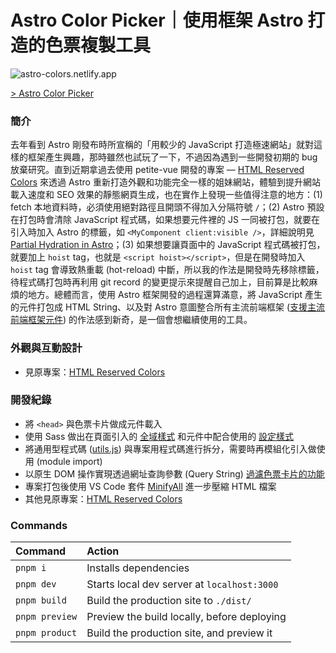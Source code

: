 # Astro Color Picker｜使用框架 Astro 打造的色票複製工具

![astro-colors.netlify.app](https://cdn.dribbble.com/users/3800131/screenshots/17078912/media/2e27671e28657e221e755806a709f630.png)

[> Astro Color Picker](https://astro-colors.netlify.app/)

### 簡介
去年看到 Astro 剛發布時所宣稱的「用較少的 JavaScript 打造極速網站」就對這樣的框架產生興趣，那時雖然也試玩了一下，不過因為遇到一些開發初期的 bug 放棄研究。直到近期拿過去使用 petite-vue 開發的專案 — [HTML Reserved Colors](https://github.com/rayc2045/html-reserved-colors) 來透過 Astro 重新打造外觀和功能完全一樣的姐妹網站，體驗到提升網站載入速度和 SEO 效果的靜態網頁生成，也在實作上發現一些值得注意的地方：(1) fetch 本地資料時，必須使用絕對路徑且開頭不得加入分隔符號 `/`；(2) Astro 預設在打包時會清除 JavaScript 程式碼，如果想要元件裡的 JS 一同被打包，就要在引入時加入 Astro 的標籤，如 `<MyComponent client:visible />`，詳細說明見 [Partial Hydration in Astro](https://docs.astro.build/en/core-concepts/component-hydration/)；(3) 如果想要讓頁面中的  JavaScript 程式碼被打包，就要加上 `hoist` tag，也就是 `<script hoist></script>`，但是在開發時加入 `hoist` tag 會導致熱重載 (hot-reload) 中斷，所以我的作法是開發時先移除標籤，待程式碼打包時再利用 git record 的變更提示來提醒自己加上，目前算是比較麻煩的地方。總體而言，使用 Astro 框架開發的過程還算滿意，將 JavaScript 產生的元件打包成 HTML String、以及對 Astro 意圖整合所有主流前端框架 ([支援主流前端框架元件](https://github.com/withastro/astro/tree/main/examples/framework-multiple/src/components)) 的作法感到新奇，是一個會想繼續使用的工具。

### 外觀與互動設計
- 見原專案：[HTML Reserved Colors](https://github.com/rayc2045/html-reserved-colors)

### 開發紀錄
- 將 `<head>` 與色票卡片做成元件載入
- 使用 Sass 做出在頁面引入的 [全域樣式](https://github.com/rayc2045/astro-color-picker/blob/main/src/styles/global.sass) 和元件中配合使用的 [設定樣式](https://github.com/rayc2045/astro-color-picker/blob/main/src/styles/_settings.sass)
- 將通用型程式碼 ([utils.js](https://github.com/rayc2045/astro-color-picker/blob/main/src/scripts/utils.js)) 與專案用程式碼進行拆分，需要時再模組化引入做使用 (module import)
- 以原生 DOM 操作實現透過網址查詢參數 (Query String) [過濾色票卡片的功能](https://astro-colors.netlify.app/?colors=darkorange+indianred+sandybrown+seagreen+darkseagreen+lightslategray)
- 專案打包後使用 VS Code 套件 [MinifyAll](https://marketplace.visualstudio.com/items?itemName=josee9988.minifyall) 進一步壓縮 HTML 檔案
- 其他見原專案：[HTML Reserved Colors](https://github.com/rayc2045/html-reserved-colors)

### Commands

| Command          | Action                                       |
|:---------------- |:-------------------------------------------- |
| `pnpm i`         | Installs dependencies                        |
| `pnpm dev`       | Starts local dev server at `localhost:3000`  |
| `pnpm build`     | Build the production site to `./dist/`       |
| `pnpm preview`   | Preview the build locally, before deploying  |
| `pnpm product`   | Build the production site, and preview it    |
